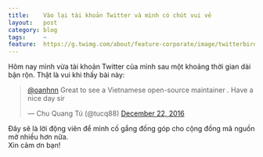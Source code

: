 ```yaml
---
title:    Vào lại tài khoản Twitter và mình có chút vui vẻ
layout:   post
category: blog
tags:     ~
feature:  https://g.twimg.com/about/feature-corporate/image/twitterbird_RGB.png
---
```


Hôm nay mình vừa tài khoản Twitter của mình sau một khoảng thời gian dài bận rộn.
Thật là vui khi thấy bài này:

<!--more-->

<blockquote class="twitter-tweet" data-lang="en"><p lang="en" dir="ltr"><a href="https://twitter.com/oanhnn">@oanhnn</a> Great to see a Vietnamese open-source maintainer . Have a nice day sir</p>&mdash; Chu Quang Tú (@tucq88) <a href="https://twitter.com/tucq88/status/811846607889010688">December 22, 2016</a></blockquote>
<script async src="//platform.twitter.com/widgets.js" charset="utf-8"></script>

Đây sẽ là lời động viên để mình cố gắng đống góp cho cộng đồng mã nguồn mở nhiều hơn nữa.   
Xin cảm ơn bạn!
